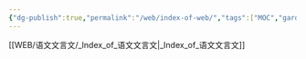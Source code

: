 ```yaml
---
{"dg-publish":true,"permalink":"/web/index-of-web/","tags":["MOC","gardenEntry","gardenEntry"]}
---
```



 [[WEB/语文文言文/_Index_of_语文文言文\|_Index_of_语文文言文]]

